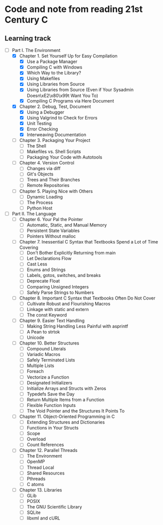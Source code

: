 # Code and note from reading 21st Century C

## Learning track

- [ ] Part I. The Environment
  - [x] Chapter 1. Set Yourself Up for Easy Compilation
    - [x] Use a Package Manager
    - [x] Compiling C with Windows
    - [x] Which Way to the Library?
    - [x] Using Makefiles
    - [x] Using Libraries from Source
    - [x] Using Libraries from Source (Even if Your Sysadmin Doesn\xE2\x80\x99t Want You To)
    - [x] Compiling C Programs via Here Document
  - [x] Chapter 2. Debug, Test, Document
    - [x] Using a Debugger
    - [x] Using Valgrind to Check for Errors
    - [x] Unit Testing
    - [x] Error Checking
    - [x] Interweaving Documentation
  - [ ] Chapter 3. Packaging Your Project
    - [ ] The Shell
    - [ ] Makefiles vs. Shell Scripts
    - [ ] Packaging Your Code with Autotools
  - [ ] Chapter 4. Version Control
    - [ ] Changes via diff
    - [ ] Git's Objects
    - [ ] Trees and Their Branches
    - [ ] Remote Repositories
  - [ ] Chapter 5. Playing Nice with Others
    - [ ] Dynamic Loading
    - [ ] The Process
    - [ ] Python Host
- [ ] Part II. The Language
  - [ ] Chapter 6. Your Pal the Pointer
    - [ ] Automatic, Static, and Manual Memory
    - [ ] Persistent State Variables
    - [ ] Pointers Without malloc
  - [ ] Chapter 7. Inessential C Syntax that Textbooks Spend a Lot of Time Covering
    - [ ] Don't Bother Explicitly Returning from main
    - [ ] Let Declarations Flow
    - [ ] Cast Less
    - [ ] Enums and Strings
    - [ ] Labels, gotos, switches, and breaks
    - [ ] Deprecate Float
    - [ ] Comparing Unsigned Integers
    - [ ] Safely Parse Strings to Numbers
  - [ ] Chapter 8. Important C Syntax that Textbooks Often Do Not Cover
    - [ ] Cultivate Robust and Flourishing Macros
    - [ ] Linkage with static and extern
    - [ ] The const Keyword
  - [ ] Chapter 9. Easier Text Handling
    - [ ] Making String Handling Less Painful with asprintf
    - [ ] A Pean to strtok
    - [ ] Unicode
  - [ ] Chapter 10. Better Structures
    - [ ] Compound Literals
    - [ ] Variadic Macros
    - [ ] Safely Terminated Lists
    - [ ] Multiple Lists
    - [ ] Foreach
    - [ ] Vectorize a Function
    - [ ] Designated Initializers
    - [ ] Initialize Arrays and Structs with Zeros
    - [ ] Typedefs Save the Day
    - [ ] Return Multiple Items from a Function
    - [ ] Flexible Function Inputs
    - [ ] The Void Pointer and the Structures It Points To
  - [ ] Chapter 11. Object-Oriented Programming in C
    - [ ] Extending Structures and Dictionaries
    - [ ] Functions in Your Structs
    - [ ] Scope
    - [ ] Overload
    - [ ] Count References
  - [ ] Chapter 12. Parallel Threads
    - [ ] The Environment
    - [ ] OpenMP
    - [ ] Thread Local
    - [ ] Shared Resources
    - [ ] Pthreads
    - [ ] C atoms
  - [ ] Chapter 13. Libraries
    - [ ] GLib
    - [ ] POSIX
    - [ ] The GNU Scientific Library
    - [ ] SQLite
    - [ ] libxml and cURL
